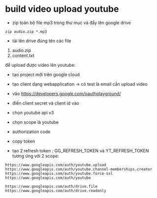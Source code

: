 # build video upload youtube

- zip toàn bộ file mp3 trong  thư mục và đẩy lên google drive
```shell
zip audio.zip *.mp3
```
- tải lên drive đúng tên các file
1. audio.zip
2. content.txt

để upload được video lên youtube:
- tạo project mới trên google cloud
- tạo client dạng webapplication -> có test là email cần upload video
- vào https://developers.google.com/oauthplayground/
- điền client secret và client id vào
- chọn youtube api v3
- chọn scope là youtube
- authorization code
- copy token

- tạo 2 refresh token : GG_REFRESH_TOKEN và YT_REFRESH_TOKEN
tương ứng với 2 scope:
```
https://www.googleapis.com/auth/youtube.upload
https://www.googleapis.com/auth/youtube.channel-memberships.creator
https://www.googleapis.com/auth/youtube.force-ssl
https://www.googleapis.com/auth/youtube
```

```
https://www.googleapis.com/auth/drive.file
https://www.googleapis.com/auth/drive.readonly
```